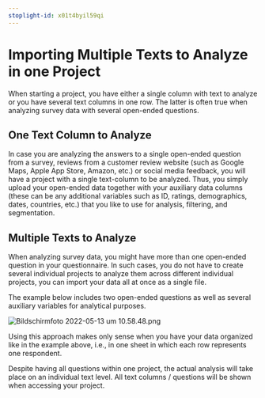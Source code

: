 ```yaml
---
stoplight-id: x01t4byil59qi
---
```


# Importing Multiple Texts to Analyze in one Project

When starting a project, you have either a single column with text to analyze or you have several text columns in one row. The latter is often true when analyzing survey data with several open-ended questions.

## One Text Column to Analyze

In case you are analyzing the answers to a single open-ended question from a survey, reviews from a customer review website (such as Google Maps, Apple App Store, Amazon, etc.) or social media feedback, you will have a project with a single text-column to be analyzed. Thus, you simply upload your open-ended data together with your auxiliary data columns (these can be any additional variables such as ID, ratings, demographics, dates, countries, etc.) that you like to use for analysis, filtering, and segmentation.

## Multiple Texts to Analyze

When analyzing survey data, you might have more than one open-ended question in your questionnaire. In such cases, you do not have to create several individual projects to analyze them across different individual projects, you can import your data all at once as a single file.

The example below includes two open-ended questions as well as several auxiliary variables for analytical purposes.


![Bildschirmfoto 2022-05-13 um 10.58.48.png](https://stoplight.io/api/v1/projects/cHJqOjEyNDcxMw/images/Hvv5D2d33vs)

Using this approach makes only sense when you have your data organized like in the example above, i.e., in one sheet in which each row represents one respondent.

Despite having all questions within one project, the actual analysis will take place on an individual text level. All text columns / questions will be shown when accessing your project.


